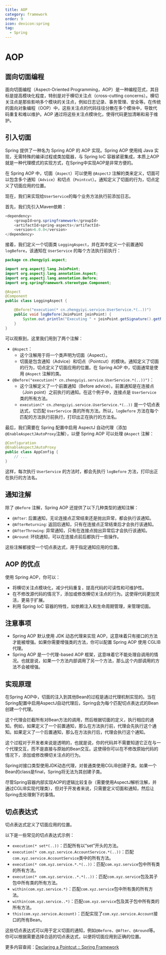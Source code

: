 ```yaml
---
title: AOP
category: framework
order: 9
icon: devicon:spring
tag:
  - Spring
---
```



# AOP

## 面向切面编程

面向切面编程（Aspect-Oriented Programming，AOP）是一种编程范式，其目标是提高模块化程度，特别是对于横切关注点（cross-cutting concerns）。横切关注点是那些影响多个模块的关注点，例如日志记录、事务管理、安全等。在传统的面向对象编程（OOP）中，这些关注点的代码往往分散在多个模块中，导致代码重复和难以维护。AOP 通过将这些关注点模块化，使得代码更加清晰和易于维护。

## 引入切面

Spring 提供了一种名为 Spring AOP 的 AOP 实现。Spring AOP 使用纯 Java 实现，无需特殊的编译过程或类加载器，与 Spring IoC 容器紧密集成，本质上AOP就是一种代理模式的实现方式，在Spring中实现AOP是非常方便的。

在 Spring AOP 中，切面（`Aspect`）可以使用 `@AspectJ` 注解的类来定义，切面可以包含多个通知（`Advice`）和切点（`Pointcut`）。通知定义了切面的行为，切点定义了切面应用的位置。

现在，我们来实现给`UserService`的每个业务方法执行前添加日志。

首先，我们先引入Maven依赖：

```java
<dependency>
    <groupId>org.springframework</groupId>
    <artifactId>spring-aspects</artifactId>
    <version>6.0.0</version>
</dependency>
```

接着，我们定义一个切面类 `LoggingAspect`，并在其中定义一个前置通知 `logBefore`，该通知在 `UserService` 的每个方法执行前执行：

```java
package cn.zhengyiyi.aspect;

import org.aspectj.lang.JoinPoint;
import org.aspectj.lang.annotation.Aspect;
import org.aspectj.lang.annotation.Before;
import org.springframework.stereotype.Component;

@Aspect
@Component
public class LoggingAspect {

    @Before("execution(* cn.zhengyiyi.service.UserService.*(..))")
    public void logBefore(JoinPoint joinPoint) {
        System.out.println("Executing " + joinPoint.getSignature().getName());
    }
}
```

可以观察到，这里我们用到了两个注解：

- `@Aspect`：
  - 这个注解用于将一个类声明为切面（Aspect）。
  - 切面是包含通知（Advice）和切点（Pointcut）的模块。通知定义了切面的行为，切点定义了切面应用的位置。在 Spring AOP 中，切面通常是使用 `@Aspect` 注解的类。
- `@Before("execution(* cn.zhengyiyi.service.UserService.*(..))")`：
  - 这个注解定义了一个前置通知（Before advice）。前置通知是在连接点（Join point）之前执行的通知。在这个例子中，连接点是 `UserService` 类的所有方法。
  - `execution(* cn.zhengyiyi.service.UserService.*(..))` 是一个切点表达式，它匹配 `UserService` 类的所有方法。所以，`logBefore` 方法在每个匹配的方法执行前执行，打印出正在执行的方法名。

最后，我们需要在 Spring 配置中启用 AspectJ 自动代理（添加`@EnableAspectJAutoProxy`注解），以便 Spring AOP 可以处理 `@Aspect` 注解：

```java
@Configuration
@EnableAspectJAutoProxy
public class AppConfig {
    // ...
}
```

这样，每次执行 `UserService` 的方法时，都会先执行 `logBefore` 方法，打印出正在执行的方法名。

## 通知注解

除了 `@Before` 注解，Spring AOP 还提供了以下几种类型的通知注解：

- `@After`: 后置通知，无论连接点正常结束还是抛出异常，都会执行该通知。
- `@AfterReturning`: 返回后通知，只有在连接点正常结束后才会执行该通知。
- `@AfterThrowing`: 异常通知，只有在连接点抛出异常后才会执行该通知。
- `@Around`: 环绕通知，可以在连接点前后都执行一些操作。

这些注解都接受一个切点表达式，用于指定通知应用的位置。

## AOP 的优点

使用 Spring AOP，你可以：

- 将横切关注点模块化，减少代码重复，提高代码的可读性和可维护性。
- 在不修改源代码的情况下，添加或修改横切关注点的行为。这使得代码更加灵活，更易于扩展。
- 利用 Spring IoC 容器的特性，如依赖注入和生命周期管理，来管理切面。

## 注意事项

- Spring AOP 默认使用 JDK 动态代理来实现 AOP，这意味着只有接口的方法才能被增强。如果你需要增强类的方法，你可以配置 Spring AOP 使用 CGLIB 代理。
- Spring AOP 是一个代理-based AOP 框架，这意味着它不能处理自调用的情况。也就是说，如果一个方法内部调用了另一个方法，那么这个内部调用的方法不会被增强。

## 实现原理

在Spring AOP中，切面的注入到其他Bean的过程是通过代理机制实现的。当在Spring配置中启用AspectJ自动代理后，Spring会为每个匹配切点表达式的Bean创建一个代理。

这个代理会拦截所有对Bean方法的调用，然后根据切面的定义，执行相应的通知。例如，如果定义了一个前置通知，那么在方法执行前，代理会先执行这个通知。如果定义了一个后置通知，那么在方法执行后，代理会执行这个通知。

这个过程对于开发者来说是透明的，也就是说，你的代码并不需要知道它正在与一个代理交互，而不是直接与原始的Bean交互。这使得你可以在不修改原始代码的情况下，添加或修改横切关注点的行为。

Spring对接口类型使用JDK动态代理，对普通类使用CGLIB创建子类。如果一个Bean的class是final，Spring将无法为其创建子类。

尽管Spring容器内部实现AOP的逻辑比较复杂（需要使用AspectJ解析注解，并通过CGLIB实现代理类），但对于开发者来说，只需要定义切面和通知，然后让Spring去处理剩下的事情。

## 切点表达式

切点表达式定义了切面应用的位置。

以下是一些常见的切点表达式示例：

- `execution(* set*(..))`：匹配所有以“set”开头的方法。
- `execution(* com.xyz.service.AccountService.*(..))`：匹配`com.xyz.service.AccountService`类中的所有方法。
- `execution(* com.xyz.service.*.*(..))`：匹配`com.xyz.service`包中所有类的所有方法。
- `execution(* com.xyz.service..*.*(..))`：匹配`com.xyz.service`包及其子包中所有类的所有方法。
- `within(com.xyz.service.*)`：匹配`com.xyz.service`包中所有类的所有方法。
- `within(com.xyz.service..*)`：匹配`com.xyz.service`包及其子包中所有类的所有方法。
- `this(com.xyz.service.Account)`：匹配实现了`com.xyz.service.Account`接口的所有Bean。

这些切点表达式可以用于定义切面的通知，例如`@Before`、`@After`、`@Around`等。你可以根据需要选择合适的切点表达式，以便将切面应用到正确的位置。

更多内容查阅：[Declaring a Pointcut :: Spring Framework](https://docs.spring.io/spring-framework/reference/core/aop/ataspectj/pointcuts.html#aop-pointcuts-examples)